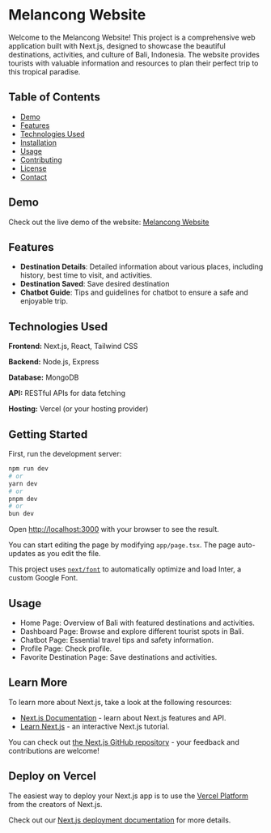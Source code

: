 <!-- This is a [Next.js](https://nextjs.org/) project bootstrapped with
[`create-next-app`](https://github.com/vercel/next.js/tree/canary/packages/create-next-app). -->

# Melancong Website

Welcome to the Melancong Website! This project is a comprehensive web
application built with Next.js, designed to showcase the beautiful destinations,
activities, and culture of Bali, Indonesia. The website provides tourists with
valuable information and resources to plan their perfect trip to this tropical
paradise.

## Table of Contents

- [Demo](#demo)
- [Features](#features)
- [Technologies Used](#technologies-used)
- [Installation](#installation)
- [Usage](#usage)
- [Contributing](#contributing)
- [License](#license)
- [Contact](#contact)

## Demo

Check out the live demo of the website:
<a href="https://melancong-fe.vercel.app/" class="text-blue-500 hover:text-blue-700">Melancong
Website</a>

## Features

<ul class="list-disc pl-5 space-y-2">
  <li><strong>Destination Details</strong>: Detailed information about various places, including history, best time to visit, and activities.</li>
  <li><strong>Destination Saved</strong>: Save desired destination</li>
  <li><strong>Chatbot Guide</strong>: Tips and guidelines for chatbot to ensure a safe and enjoyable trip.</li>
</ul>

## Technologies Used

<div class="space-y-2">
  <p><strong>Frontend:</strong> Next.js, React, Tailwind CSS</p>
  <p><strong>Backend:</strong> Node.js, Express</p>
  <p><strong>Database:</strong> MongoDB</p>
  <p><strong>API:</strong> RESTful APIs for data fetching</p>
  <p><strong>Hosting:</strong> Vercel (or your hosting provider)</p>
</div>

## Getting Started

First, run the development server:

```bash
npm run dev
# or
yarn dev
# or
pnpm dev
# or
bun dev
```

Open [http://localhost:3000](http://localhost:3000) with your browser to see the
result.

You can start editing the page by modifying `app/page.tsx`. The page
auto-updates as you edit the file.

This project uses
[`next/font`](https://nextjs.org/docs/basic-features/font-optimization) to
automatically optimize and load Inter, a custom Google Font.

## Usage

<ul>
<li>Home Page: Overview of Bali with featured destinations and activities.</li>
<li>Dashboard Page: Browse and explore different tourist spots in Bali.</li>
<li>Chatbot Page: Essential travel tips and safety information.</li>
<li>Profile Page: Check profile.</li>
<li>Favorite Destination Page: Save destinations and activities.</li>
</ul>

## Learn More

To learn more about Next.js, take a look at the following resources:

- [Next.js Documentation](https://nextjs.org/docs) - learn about Next.js
  features and API.
- [Learn Next.js](https://nextjs.org/learn) - an interactive Next.js tutorial.

You can check out
[the Next.js GitHub repository](https://github.com/vercel/next.js/) - your
feedback and contributions are welcome!

## Deploy on Vercel

The easiest way to deploy your Next.js app is to use the
[Vercel Platform](https://vercel.com/new?utm_medium=default-template&filter=next.js&utm_source=create-next-app&utm_campaign=create-next-app-readme)
from the creators of Next.js.

Check out our
[Next.js deployment documentation](https://nextjs.org/docs/deployment) for more
details.
